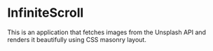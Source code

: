 # InfiniteScroll
This is an application that fetches images from the Unsplash API 
and renders it beautifully using CSS masonry layout.
